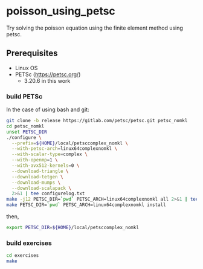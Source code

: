 # poisson_using_petsc

Try solving the poisson equation using the finite element method using petsc.

## Prerequisites
- Linux OS
- PETSc (https://petsc.org/) 
  - 3.20.6 in this work

### build PETSc
In the case of using bash and git:
```bash
git clone -b release https://gitlab.com/petsc/petsc.git petsc_nomkl
cd petsc_nomkl
unset PETSC_DIR
./configure \
  --prefix=${HOME}/local/petsccomplex_nomkl \
  --with-petsc-arch=linux64complexnomkl \
  --with-scalar-type=complex \
  --with-openmp=1 \
  --with-avx512-kernels=0 \
  --download-triangle \
  --download-tetgen \
  --download-mumps \
  --download-scalapack \
  2>&1 | tee configurelog.txt
make -j12 PETSC_DIR=`pwd` PETSC_ARCH=linux64complexnomkl all 2>&1 | tee makelog.txt
make PETSC_DIR=`pwd` PETSC_ARCH=linux64complexnomkl install
```
then,
```bash
export PETSC_DIR=${HOME}/local/petsccomplex_nomkl
```

### build exercises
```bash
cd exercises
make
```

